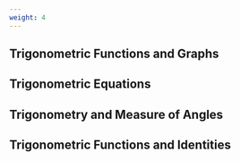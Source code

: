 ```yaml
---
weight: 4
---
```


## Trigonometric Functions and Graphs

## Trigonometric Equations

## Trigonometry and Measure of Angles

## Trigonometric Functions and Identities